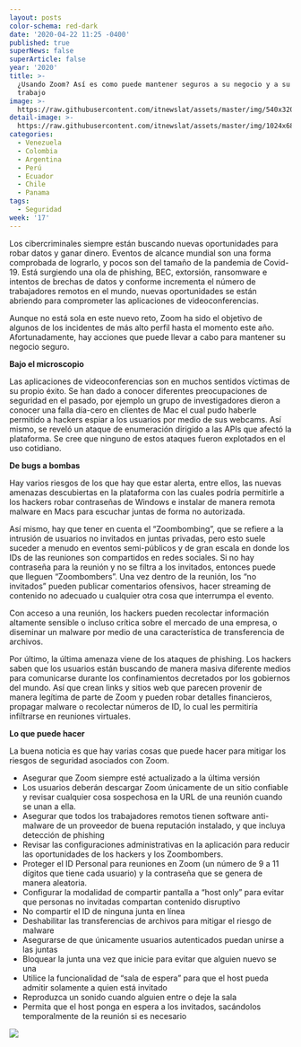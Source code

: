 ```yaml
---
layout: posts
color-schema: red-dark
date: '2020-04-22 11:25 -0400'
published: true
superNews: false
superArticle: false
year: '2020'
title: >-
  ¿Usando Zoom? Así es como puede mantener seguros a su negocio y a su equipo de
  trabajo 
image: >-
  https://raw.githubusercontent.com/itnewslat/assets/master/img/540x320/Labores-de-trabajo-p.jpg
detail-image: >-
  https://raw.githubusercontent.com/itnewslat/assets/master/img/1024x680/Labores-de-trabajo-g.jpg
categories:
  - Venezuela
  - Colombia
  - Argentina
  - Perú
  - Ecuador
  - Chile
  - Panama
tags:
  - Seguridad
week: '17'
---
```

Los cibercriminales siempre están buscando nuevas oportunidades para robar datos y ganar dinero. Eventos de alcance mundial son una forma comprobada de lograrlo, y pocos son del tamaño de la pandemia de Covid-19. Está surgiendo una ola de phishing, BEC, extorsión, ransomware e intentos de brechas de datos y conforme incrementa el número de trabajadores remotos en el mundo, nuevas oportunidades se están abriendo para comprometer las aplicaciones de videoconferencias. 

Aunque no está sola en este nuevo reto, Zoom ha sido el objetivo de algunos de los incidentes de más alto perfil hasta el momento este año. Afortunadamente, hay acciones que puede llevar a cabo para mantener su negocio seguro. 

**Bajo el microscopio**

Las aplicaciones de videoconferencias son en muchos sentidos víctimas de su propio éxito. Se han dado a conocer diferentes preocupaciones de seguridad en el pasado, por ejemplo un grupo de investigadores dieron a conocer una falla día-cero en clientes de Mac el cual pudo haberle permitido a hackers espiar a los usuarios por medio de sus webcams. Así mismo, se reveló un ataque de enumeración dirigido a las APIs que afectó la plataforma. Se cree que ninguno de estos ataques fueron explotados en el uso cotidiano. 

**De bugs a bombas**

Hay varios riesgos de los que hay que estar alerta, entre ellos, las nuevas amenazas descubiertas en la plataforma con las cuales podría permitirle a los hackers robar contraseñas de Windows e instalar de manera remota malware en Macs para escuchar juntas de forma no autorizada. 

Así mismo, hay que tener en cuenta el “Zoombombing”, que se refiere a la intrusión de usuarios no invitados en juntas privadas, pero esto suele suceder a menudo en eventos semi-públicos y de gran escala en donde los IDs de las reuniones son compartidos en redes sociales. Si no hay contraseña para la reunión y no se filtra a los invitados, entonces puede que lleguen “Zoombombers”. Una vez dentro de la reunión, los “no invitados” pueden publicar comentarios ofensivos, hacer streaming de contenido no adecuado u cualquier otra cosa que interrumpa el evento. 

Con acceso a una reunión, los hackers pueden recolectar información altamente sensible o incluso crítica sobre el mercado de una empresa, o diseminar un malware por medio de una característica de transferencia de archivos. 

Por último, la última amenaza viene de los ataques de phishing. Los hackers saben que los usuarios están buscando de manera masiva diferente medios para comunicarse durante los confinamientos decretados por los gobiernos del mundo. Así que crean links y sitios web que parecen provenir de manera legítima de parte de Zoom y pueden robar detalles financieros, propagar malware o recolectar números de ID, lo cual les permitiría infiltrarse en reuniones virtuales. 

**Lo que puede hacer**

La buena noticia es que hay varias cosas que puede hacer para mitigar los riesgos de seguridad asociados con Zoom.

- Asegurar que Zoom siempre esté actualizado a la última versión 
- Los usuarios deberán descargar Zoom únicamente de un sitio confiable y revisar cualquier cosa sospechosa en la URL de una reunión cuando se unan a ella. 
- Asegurar que todos los trabajadores remotos tienen software anti-malware de un proveedor de buena reputación instalado, y que incluya detección de phishing
- Revisar las configuraciones administrativas en la aplicación para reducir las oportunidades de los hackers y los Zoombombers. 
- Proteger el ID Personal para reuniones en Zoom (un número de 9 a 11 dígitos que tiene cada usuario) y la contraseña que se genera de manera aleatoria.
- Configurar la modalidad de compartir pantalla a “host only” para evitar que personas no invitadas compartan contenido disruptivo 
- No compartir el ID de ninguna junta en línea 
- Deshabilitar las transferencias de archivos para mitigar el riesgo de malware 
- Asegurarse de que únicamente usuarios autenticados puedan unirse a las juntas 
- Bloquear la junta una vez que inicie para evitar que alguien nuevo se una 
- Utilice la funcionalidad de “sala de espera” para que el host pueda admitir solamente a quien está invitado 
- Reproduzca un sonido cuando alguien entre o deje la sala 
- Permita que el host ponga en espera a los invitados, sacándolos temporalmente de la reunión si es necesario 

<img src="https://tracker.metricool.com/c3po.jpg?hash=56f88a41e39ab42c063cc51676587a04"/>